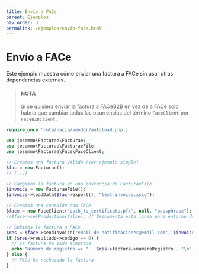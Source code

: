 ```yaml
---
title: Envío a FACe
parent: Ejemplos
nav_order: 3
permalink: /ejemplos/envio-face.html
---
```


# Envío a FACe
Este ejemplo muestra cómo enviar una factura a FACe sin usar otras dependencias externas.

> #### NOTA
> Si se quisiera enviar la factura a FACeB2B en vez de a FACe solo habría que cambiar todas las ocurrencias del término `FaceClient` por `FaceB2BClient`.

```php
require_once 'ruta/hacia/vendor/autoload.php';

use josemmo\Facturae\Facturae;
use josemmo\Facturae\FacturaeFile;
use josemmo\Facturae\Face\FaceClient;

// Creamos una factura válida (ver ejemplo simple)
$fac = new Facturae();
// [...]

// Cargamos la factura en una instancia de FacturaeFile
$invoice = new FacturaeFile();
$invoice->loadData($fac->export(), "test-invoice.xsig");

// Creamos una conexión con FACe
$face = new FaceClient("path_to_certificate.pfx", null, "passphrase");
//$face->setProduction(false); // Descomenta esta línea para entorno de desarrollo

// Subimos la factura a FACe
$res = $face->sendInvoice("email-de-notificaciones@email.com", $invoice);
if ($res->resultado->codigo == 0) {
  // La factura ha sido aceptada
  echo "Número de registro => " . $res->factura->numeroRegistro . "\n";
} else {
  // FACe ha rechazado la factura
}
```
